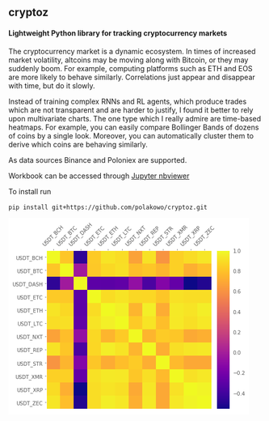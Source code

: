 ## cryptoz

#### Lightweight Python library for tracking cryptocurrency markets

The cryptocurrency market is a dynamic ecosystem. In times of increased market volatility, altcoins may be moving along with Bitcoin, or they may suddenly boom. For example, computing platforms such as ETH and EOS are more likely to behave similarly. Correlations just appear and disappear with time, but do it slowly.

Instead of training complex RNNs and RL agents, which produce trades which are not transparent and are harder to justify, I found it better to rely upon multivariate charts. The one type which I really admire are time-based heatmaps. For example, you can easily compare Bollinger Bands of dozens of coins by a single look. Moreover, you can automatically cluster them to derive which coins are behaving similarly.

As data sources Binance and Poloniex are supported.

Workbook can be accessed through [Jupyter nbviewer](http://nbviewer.jupyter.org/github/polakowo/cryptoz/blob/master/Workbook.ipynb)

To install run
```
pip install git+https://github.com/polakowo/cryptoz.git
```

![corr-matrix](corr-matrix.png)
